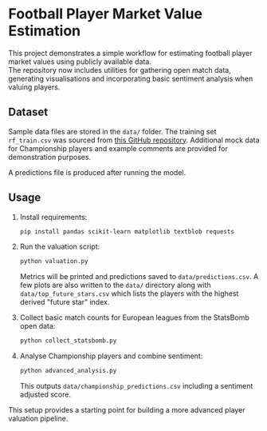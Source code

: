 # Football Player Market Value Estimation

This project demonstrates a simple workflow for estimating football player market values using publicly available data.  
The repository now includes utilities for gathering open match data, generating
visualisations and incorporating basic sentiment analysis when valuing players.

## Dataset

Sample data files are stored in the `data/` folder. The training set `rf_train.csv`
was sourced from [this GitHub repository](https://github.com/vgvr0/Market_value_football_players_24).
Additional mock data for Championship players and example comments are provided
for demonstration purposes.

A predictions file is produced after running the model.

## Usage

1. Install requirements:
   ```bash
   pip install pandas scikit-learn matplotlib textblob requests
   ```
2. Run the valuation script:
   ```bash
   python valuation.py
   ```
   Metrics will be printed and predictions saved to `data/predictions.csv`.
   A few plots are also written to the `data/` directory along with
   `data/top_future_stars.csv` which lists the players with the highest derived
   "future star" index.

3. Collect basic match counts for European leagues from the StatsBomb open data:
   ```bash
   python collect_statsbomb.py
   ```

4. Analyse Championship players and combine sentiment:
   ```bash
   python advanced_analysis.py
   ```
   This outputs `data/championship_predictions.csv` including a sentiment
   adjusted score.

This setup provides a starting point for building a more advanced player valuation pipeline.
